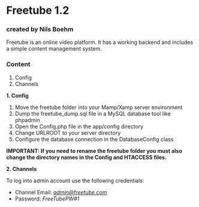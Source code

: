 # Freetube 1.2

### created by Nils Boehm

Freetube is an online video platform. It has a working backend and includes a simple content management system.

### Content

1. Config
2. Channels

**1. Config**

1. Move the freetube folder into your Mamp/Xamp server environment
2. Dump the freetube_dump.sql file in a MySQL database tool like phpadmin
3. Open the Config.php file in the app/config directory
4. Change URLROOT to your server directory
5. Configure the database connection in the DatabaseConfig class

**IMPORTANT: If you need to rename the freetube folder you must also change the directory names in the Config and HTACCESS files.**

**2. Channels**

To log into admin account use the following credentials:

- Channel Email: *admin@freetube.com*
- Password: _FreeTubePW#1_
